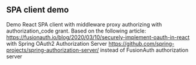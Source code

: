 ## SPA client demo ##
Demo React SPA client with middleware proxy authorizing with authorization_code grant.
Based on the following article:
https://fusionauth.io/blog/2020/03/10/securely-implement-oauth-in-react
with Spring OAuth2 Authorization Server https://github.com/spring-projects/spring-authorization-server/ instead of FusionAuth authorization server
